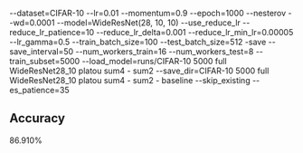 --dataset=CIFAR-10 --lr=0.01 --momentum=0.9 --epoch=1000 --nesterov --wd=0.0001 --model=WideResNet(28, 10, 10) --use_reduce_lr --reduce_lr_patience=10 --reduce_lr_delta=0.001 --reduce_lr_min_lr=0.00005 --lr_gamma=0.5 --train_batch_size=100 --test_batch_size=512 -save --save_interval=50 --num_workers_train=16 --num_workers_test=8 --train_subset=5000 --load_model=runs/CIFAR-10 5000 full WideResNet28_10 platou sum4 - sum2 --save_dir=CIFAR-10 5000 full WideResNet28_10 platou sum4 - sum2 - baseline --skip_existing --es_patience=35
## Accuracy
 86.910%